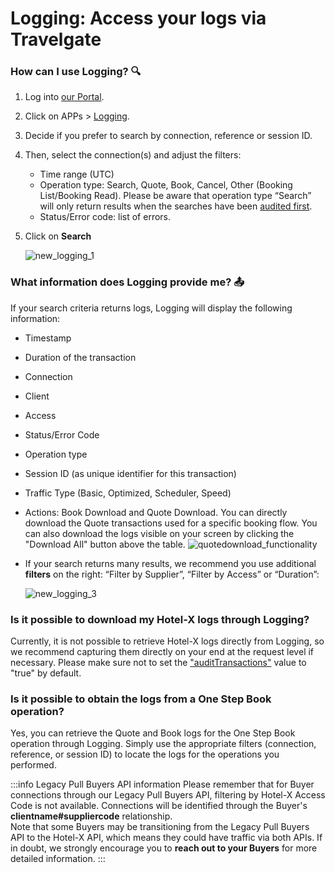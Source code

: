 ﻿---
sidebar_position: 1
---

# Logging: Access your logs via Travelgate

### How can I use Logging? 🔍
1. Log into [our Portal](https://www.travelgate.com/).
1. Click on APPs > [Logging](https://app.travelgate.com/logging).
1. Decide if you prefer to search by connection, reference or session ID.
1. Then, select the connection(s) and adjust the filters:
	- Time range (UTC)
	- Operation type: Search, Quote, Book, Cancel, Other (Booking List/Booking Read). Please be aware that operation type “Search” will only return results when the searches have been [audited first](/kb/apps/monitoring-apps/logging/how-can-i-download-search-logs).
	- Status/Error code: list of errors.
1. Click on **Search**

	![new_logging_1](https://storage.travelgate.com/kbase/new_logging_1.jpg)

### What information does Logging provide me? 📤
If your search criteria returns logs, Logging will display the following information:
- Timestamp
- Duration of the transaction
- Connection
- Client
- Access
- Status/Error Code
- Operation type
- Session ID (as unique identifier for this transaction)
- Traffic Type (Basic, Optimized, Scheduler, Speed)
- Actions: Book Download and Quote Download. You can directly download the Quote transactions used for a specific booking flow. You can also download the logs visible on your screen by clicking the "Download All" button above the table.
	![quotedownload_functionality](https://storage.travelgate.com/kbase/quotedownload_functionality.jpg)
- If your search returns many results, we recommend you use additional **filters** on the right: “Filter by Supplier”, “Filter by Access” or “Duration”:

	![new_logging_3](https://storage.travelgate.com/kbase/new_logging_3.jpg)

### Is it possible to download my Hotel-X logs through Logging?
Currently, it is not possible to retrieve Hotel-X logs directly from Logging, so we recommend capturing them directly on your end at the request level if necessary. Please make sure not to set the ["auditTransactions"](/kb/apps/monitoring-apps/logging/how-can-i-receive-seller-transactions-in-their-api-format#application-and-recommendations-on-the-audittransactions-field) value to "true" by default.


### Is it possible to obtain the logs from a One Step Book operation?
Yes, you can retrieve the Quote and Book logs for the One Step Book operation through Logging. Simply use the appropriate filters (connection, reference, or session ID) to locate the logs for the operations you performed.


:::info Legacy Pull Buyers API information
Please remember that for Buyer connections through our Legacy Pull Buyers API, filtering by Hotel-X Access Code is not available. Connections will be identified through the Buyer's **clientname#suppliercode** relationship.  
Note that some Buyers may be transitioning from the Legacy Pull Buyers API to the Hotel-X API, which means they could have traffic via both APIs. If in doubt, we strongly encourage you to **reach out to your Buyers** for more detailed information.
:::